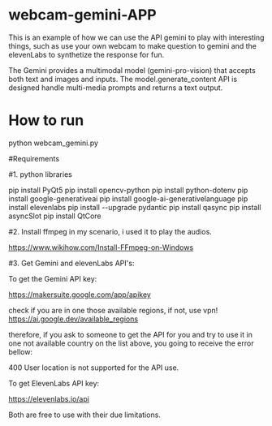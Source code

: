 # webcam-gemini-APP
This is an example of how we can use the API gemini to play with interesting things, such as use your own webcam to make question to gemini and the elevenLabs to synthetize the response for fun.

The Gemini provides a multimodal model (gemini-pro-vision) that accepts both text and images and inputs. The model.generate_content API is designed handle multi-media prompts and returns a text output.

# How to run

python webcam_gemini.py

#Requirements

#1. python libraries

pip install PyQt5
pip install opencv-python
pip install python-dotenv
pip install google-generativeai
pip install google-ai-generativelanguage
pip install elevenlabs
pip install --upgrade pydantic
pip install qasync
pip install asyncSlot
pip install QtCore

#2. Install ffmpeg
in my scenario, i used it to play the audios.

https://www.wikihow.com/Install-FFmpeg-on-Windows

#3. Get Gemini and elevenLabs API's:

To get the Gemini API key:

https://makersuite.google.com/app/apikey

check if you are in one those available regions, if not, use vpn!
https://ai.google.dev/available_regions

therefore, if you ask to someone to get the API for you and try to use it in one not available country on the list above, you going to receive the error bellow:

400 User location is not supported for the API use.

To get ElevenLabs API key:

https://elevenlabs.io/api

Both are free to use with their due limitations. 

